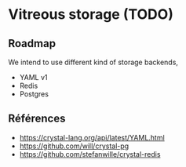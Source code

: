 
# Vitreous storage (TODO)

## Roadmap

We intend to use different kind of storage backends,

* YAML v1
* Redis
* Postgres

## Références

* https://crystal-lang.org/api/latest/YAML.html
* https://github.com/will/crystal-pg
* https://github.com/stefanwille/crystal-redis

